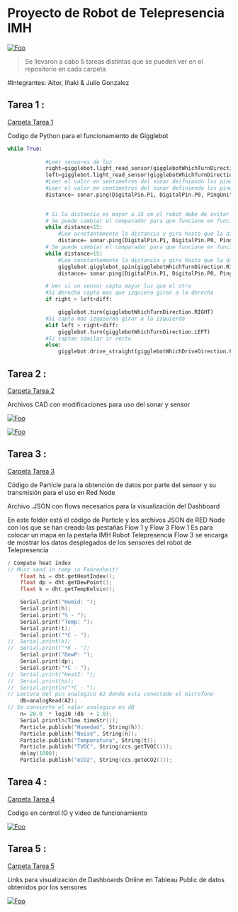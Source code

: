 


# Proyecto de Robot de Telepresencia IMH

<a href="https://www.imh.eus/eu" rel="some text">![Foo](https://media-exp1.licdn.com/dms/image/C4D0BAQFpuzjCUj95cg/company-logo_200_200/0/1579542289894?e=2159024400&v=beta&t=MqzIGMRqGZ4diQz7Y4T1qaaIh0YsdYIQdwPKU6zvWMQ)</a>


>Se llevaron a cabo 5 tareas distintas que se pueden ver en el repositorio en cada carpeta


#Integrantes: Aitor, Iñaki & Julio Gonzalez

## Tarea 1 :
[Carpeta Tarea 1](https://github.com/Octajul/IMH-Robot-Telepresencia---Grupo-5/tree/master/Tarea%201)

Codigo de Python para el funcionamiento de Gigglebot

```python
while True:
           
            #Leer sensores de luz 
            right=gigglebot.light_read_sensor(gigglebotWhichTurnDirection.RIGHT)
            left=gigglebot.light_read_sensor(gigglebotWhichTurnDirection.LEFT)
            #Leer el valor en sentimetros del sonar deifniendo los pines en que esta conectado el sonar.ping(DigitalPin.P0, DigitalPin.P0, PingUnit.MICRO_SECONDS)
            #Leer el valor en centímetros del sonar definiendo los pines en que esta conectado el sonar
            distance= sonar.ping(DigitalPin.P1, DigitalPin.P0, PingUnit.CENTIMETERS)

            
            # Si la distancia es mayor a 15 cm el robot debe de evitar caerse 
            # Se puede cambiar el comparador para que funcione en funcion de si tiene obstaculos adelante
            while distance<15:
                #Lee ocnstantemente la distancia y gira hasta que la distancia sea menor significando que no esta al borde de la mesa
                distance= sonar.ping(DigitalPin.P1, DigitalPin.P0, PingUnit.CENTIMETERS)
            # Se puede cambiar el comparador para que funcione en función de si tiene obstáculos delante
            while distance>15:
                #Lee constantemente la distancia y gira hasta que la distancia sea menor significando que no esta al borde de la mesa
                gigglebot.gigglebot_spin(gigglebotWhichTurnDirection.RIGHT)
                distance= sonar.ping(DigitalPin.P1, DigitalPin.P0, PingUnit.CENTIMETERS)

            # Ver si un sensor capta mayor luz que el otro 
            #Si derecha capta mas que izquiera girar a la derecha
            if right > left+diff:

                gigglebot.turn(gigglebotWhichTurnDirection.RIGHT)
            #Si capta mas izquierda girar a la izquierda
            elif left > right+diff:
                gigglebot.turn(gigglebotWhichTurnDirection.LEFT)
            #Si captan similar ir recto
            else:
                gigglebot.drive_straight(gigglebotWhichDriveDirection.FORWARD)
```
 
## Tarea 2 : 
[Carpeta Tarea 2](https://github.com/Octajul/IMH-Robot-Telepresencia---Grupo-5/tree/master/Tarea%202)

Archivos CAD con modificaciones para uso del sonar y sensor

<a href="https://github.com/Octajul/IMH-Robot-Telepresencia---Grupo-5/raw/master/Tarea%202/Back%20V2.0.stl">![Foo](https://i.imgur.com/CWoaKO0.jpg)</a>


<a href="https://github.com/Octajul/IMH-Robot-Telepresencia---Grupo-5/raw/master/Tarea%202/UM2_nose_v1%20v4.stl">![Foo](https://i.imgur.com/UnobRzq.jpg)</a>


## Tarea 3 : 
[Carpeta Tarea 3](https://github.com/Octajul/IMH-Robot-Telepresencia---Grupo-5/tree/master/Tarea%203)

Código de Particle para la obtención de datos por parte del sensor y su transmisión para el uso en Red Node

Archivo .JSON con flows necesarios para la visualización del Dashboard

En este folder está el código de Particle y los archivos JSON de RED Node con los que se han creado las pestañas Flow 1 y Flow 3
Flow 1 Es para colocar un mapa en la pestaña IMH Robot Telepresencia
Flow 3 se encarga de mostrar los datos desplegados de los sensores del robot de Telepresencia

```cpp
/ Compute heat index
// Must send in temp in Fahrenheit!
	float hi = dht.getHeatIndex();
	float dp = dht.getDewPoint();
	float k = dht.getTempKelvin();

	Serial.print("Humid: "); 
	Serial.print(h);
	Serial.print("% - ");
	Serial.print("Temp: "); 
	Serial.print(t);
	Serial.print("*C - ");
//	Serial.print(k);
//	Serial.print("*K - ");
	Serial.print("DewP: ");
	Serial.print(dp);
	Serial.print("*C - ");
//	Serial.print("HeatI: ");
//	Serial.print(hi);
//	Serial.println("*C - ");
// Lectura del pin analogico A2 donde esta conectado el microfono
    db=analogRead(A2);
// Se convierte el valor analogico en dB
    n= 20.0  * log10 (db  + 1.0);
	Serial.println(Time.timeStr());
	Particle.publish("Humedad", String(h));
	Particle.publish("Noise", String(n));
	Particle.publish("Temperatura", String(t));
	Particle.publish("TVOC", String(ccs.getTVOC()));
	delay(1000);
	Particle.publish("eCO2", String(ccs.geteCO2()));
```


## Tarea 4 : 
[Carpeta Tarea 4](https://github.com/Octajul/IMH-Robot-Telepresencia---Grupo-5/tree/master/Tarea%204)

Codigo en control IO y video de funcionamiento 

<a href="https://www.loom.com/share/601ccd1b21f14bd4999cd6b41fa7456d
" rel="some text">![Foo](https://i.imgur.com/sVijgPE.jpg)</a>

## Tarea 5 :
[Carpeta Tarea 5](https://github.com/Octajul/IMH-Robot-Telepresencia---Grupo-5/tree/master/Tarea%205)

Links para visualización de Dashboards Online en Tableau Public de datos obtenidos por los sensores 


<a href="https://public.tableau.com/profile/i.aki.rubio#!/vizhome/Tarea662/Dashboard1?publish=yes" rel="some text">![Foo](https://i.imgur.com/K68wlI8.jpg)</a>


